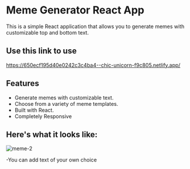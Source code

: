 # Meme Generator React App

This is a simple React application that allows you to generate memes with customizable top and bottom text.
## Use this link to use 
https://650ecf195d40e0242c3c4ba4--chic-unicorn-f9c805.netlify.app/

## Features

- Generate memes with customizable text.
- Choose from a variety of meme templates.
- Built with React.
- Completely Responsive

## Here's what it looks like:
![meme-2](https://github.com/Amen-Munir/CodSoft/assets/121969659/3a186096-a4cd-401f-a0e3-dd09e041a64a)

-You can add text of your own choice 
  

